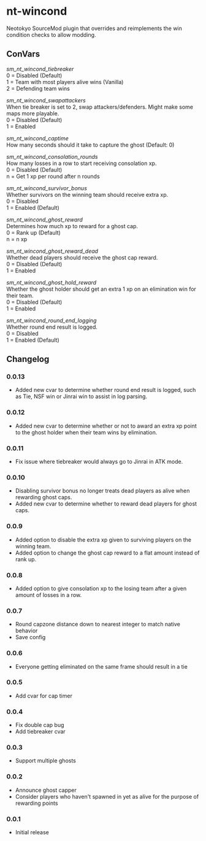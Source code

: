 # nt-wincond

Neotokyo SourceMod plugin that overrides and reimplements the win condition checks to allow modding.

## ConVars
_sm_nt_wincond_tiebreaker_  
0 = Disabled (Default)  
1 = Team with most players alive wins (Vanilla)  
2 = Defending team wins

_sm_nt_wincond_swapattackers_  
When tie breaker is set to 2, swap attackers/defenders. Might make some maps more playable.  
0 = Disabled (Default)  
1 = Enabled

_sm_nt_wincond_captime_  
How many seconds should it take to capture the ghost (Default: 0)  

_sm_nt_wincond_consolation_rounds_  
How many losses in a row to start receiving consolation xp.  
0 = Disabled (Default)  
n = Get 1 xp per round after n rounds  

_sm_nt_wincond_survivor_bonus_  
Whether survivors on the winning team should receive extra xp.  
0 = Disabled  
1 = Enabled (Default)  

_sm_nt_wincond_ghost_reward_  
Determines how much xp to reward for a ghost cap.  
0 = Rank up (Default)  
n = n xp  

_sm_nt_wincond_ghost_reward_dead_  
Whether dead players should receive the ghost cap reward.  
0 = Disabled (Default)  
1 = Enabled  

_sm_nt_wincond_ghost_hold_reward_  
Whether the ghost holder should get an extra 1 xp on an elimination win for their team.  
0 = Disabled (Default)  
1 = Enabled  

_sm_nt_wincond_round_end_logging_  
Whether round end result is logged.  
0 = Disabled  
1 = Enabled (Default) 

## Changelog

### 0.0.13
* Added new cvar to determine whether round end result is logged, such as Tie, NSF win or Jinrai win to assist in log parsing.

### 0.0.12
* Added new cvar to determine whether or not to award an extra xp point to the ghost holder when their team wins by elimination.

### 0.0.11
* Fix issue where tiebreaker would always go to Jinrai in ATK mode.

### 0.0.10
* Disabling survivor bonus no longer treats dead players as alive when rewarding ghost caps.
* Added new cvar to determine whether to reward dead players for ghost caps.

### 0.0.9
* Added option to disable the extra xp given to surviving players on the winning team.
* Added option to change the ghost cap reward to a flat amount instead of rank up.

### 0.0.8
* Added option to give consolation xp to the losing team after a given amount of losses in a row.

### 0.0.7
* Round capzone distance down to nearest integer to match native behavior
* Save config

### 0.0.6
* Everyone getting eliminated on the same frame should result in a tie

### 0.0.5
* Add cvar for cap timer

### 0.0.4
* Fix double cap bug
* Add tiebreaker cvar

### 0.0.3
* Support multiple ghosts

### 0.0.2
* Announce ghost capper
* Consider players who haven't spawned in yet as alive for the purpose of rewarding points

### 0.0.1
* Initial release
